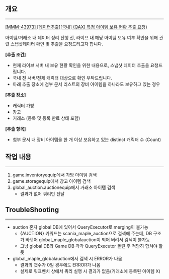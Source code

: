 ## 개요
---
[[MMM-43973] [데이터추출][국내] (QAX) 특정 아이템 보유 현황 추출 요청)](https://jiradev.nexon.com/browse/MMM-43973)

아이템/거래소 내 데이터 정리 진행 전, 라이브 내 해당 아이템 보유 여부 확인을 위해 관련 스냅샷데이터 확인 및 추출을 요청드리고자 합니다.

**[추출 조건]**
- 현재 라이브 서버 내 보유 현황 확인을 위한 내용으로, 스냅샷 데이터 추출을 요청드립니다.  
- 국내 전 서버/전체 캐릭터 대상으로 확인 부탁드립니다.
- 아래 추출 장소에 첨부 문서 리스트의 장비 아이템을 하나라도 보유하고 있는 경우

**[추출 장소]**
- 캐릭터 가방
- 창고
- 거래소 (등록 및 등록 만료 상태 포함)

**[추출 항목]**
- 첨부 문서 내 장비 아이템을 한 개 이상 보유하고 있는 distinct 캐릭터 수 (Count)

## 작업 내용
---
1. game.inventoryequip에서 가방 아이템 검색
2. game.storagequip에서 창고 아이템 검색
3. global_auction.auctionequip에서 거래소 아이템 검색
	- 결과가 없어 쿼리만 전달

## TroubleShooting
---
- auction 혼자 global DB에 있어서 QueryExecutor로 merging이 불가능
	- {AUCTION} 키워드는 scania_maple_auction으로 검색해 주는데, DB 구조가 바뀌어 global_maple_globalauction이 되어 버려서 검색이 불가능
	- 그냥 global DB와 Game DB 각각 QueryExecutor 돌린 후 적당히 합쳐야 할 듯
- global_maple_globalauction에서 검색 시 ERROR가 나옴
	- 결과의 갯수가 0일 경우에도 ERROR가 나옴
	- 실제로 워크벤치 상에서 쿼리 실행 시 결과가 없음(거래소에 등록된 아이템 X)
